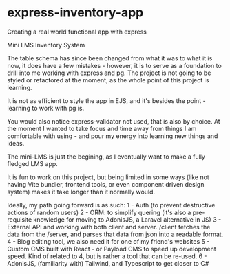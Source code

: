 # express-inventory-app

Creating a real world functional app with express

Mini LMS Inventory System

The table schema has since been changed from what it was to what it is now, it does have a few mistakes - however, it is to serve as a foundation to drill into me working with express and pg. The project is not going to be styled or refactored at the moment, as the whole point of this project is learning.

It is not as efficient to style the app in EJS, and it's besides the point - learning to work with pg is.

You would also notice express-validator not used, that is also by choice. At the moment I wanted to take focus and time away from things I am comfortable with using - and pour my energy into learning new things and ideas.

The mini-LMS is just the begining, as I eventually want to make a fully fledged LMS app.

It is fun to work on this project, but being limited in some ways (like not having Vite bundler, frontend tools, or even component driven design system) makes it take longer than it normally would.

Ideally, my path going forward is as such:
1 - Auth (to prevent destructive actions of random users)
2 - ORM: to simplify quering (it's also a pre-requisite knowledge for moving to AdonisJS, a Laravel alternative in JS)
3 - External API and working with both client and server. /client fetches the data from the /server, and parses that data from json into a readable format.
4 - Blog editing tool, we also need it for one of my friend's websites
5 - Custom CMS built with React - or Payload CMS to speed up development speed. Kind of related to 4, but is rather a tool that can be re-used.
6 - AdonisJS, (familiarity with) Tailwind, and Typescript to get closer to C#
